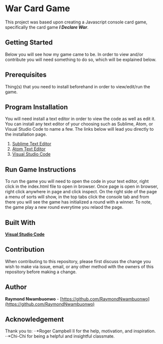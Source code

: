 # War Card Game
This project was based upon creating a Javascript console card game, specifically the card game **_I Declare War_**.


## Getting Started 
Below you will see how my game came to be. In order to view and/or contribute you will need something to do so, which will be explained below. 

## Prerequisites 
Thing(s) that you need to install beforehand in order to view/edit/run the game.

## Program Installation
You will need install a text editor in order to view the code as well as edit it. You can install any text editor of your choosing such as Sublime, Atom, or Visual Studio Code to name a few. The links below will lead you directly to the installation page. 
1. [Sublime Text Editor](https://www.sublimetext.com/)
2. [Atom Text Editor](https://atom.io/)
3. [Visual Studio Code](https://code.visualstudio.com/) 

## Run Game Instructions
To run the game you will need to open the code in your text editor, right click in the index.html file to open in browser. Once page is open in browser, right click anywhere in page and click inspect. On the right side of the page a menu of sorts will show, in the top tabs click the console tab and from there you will see the game has initialized a round with a winner. To note, the game play a new round everytime you relaod the page.

## Built With
**[Visual Studio Code](https://code.visualstudio.com/)** 
## Contribution
When contributing to this repository, please first discuss the change you wish to make via issue, email, or any other method with the owners of this repository before making a change.

## Author
**Raymond Nwambuonwo** - [https://github.com/RaymondNwambuonwo](https://github.com/RaymondNwambuonwo)

## Acknowledgement 
Thank you to: 
⋅⋅*Roger Campbell II for the help, motivation, and inspiration.
⋅⋅*Chi-Chi for being a helpful and insightful classmate. 